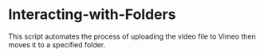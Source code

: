 # Interacting-with-Folders
This script automates the process of uploading the video file to Vimeo then moves it to a specified folder.

